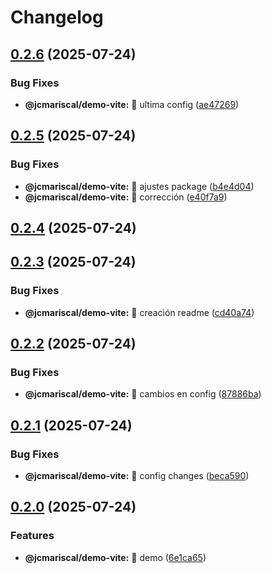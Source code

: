 # Changelog

## [0.2.6](https://github.com/jcarlosMariscal/publish-packages/compare/v0.2.5...v0.2.6) (2025-07-24)

### Bug Fixes

* **@jcmariscal/demo-vite:** :bug: ultima config ([ae47269](https://github.com/jcarlosMariscal/publish-packages/commit/ae47269e248095cd500d9373de28c282fab2bd02))

## [0.2.5](https://github.com/jcarlosMariscal/publish-packages/compare/v0.2.4...v0.2.5) (2025-07-24)

### Bug Fixes

* **@jcmariscal/demo-vite:** :bug: ajustes package ([b4e4d04](https://github.com/jcarlosMariscal/publish-packages/commit/b4e4d04be4db974808ac90b5a8985bb805a6eb6d))
* **@jcmariscal/demo-vite:** :bug: corrección ([e40f7a9](https://github.com/jcarlosMariscal/publish-packages/commit/e40f7a99165f55ceac79ba80333607359dbb53a4))

## [0.2.4](https://github.com/jcarlosMariscal/publish-packages/compare/v0.2.3...v0.2.4) (2025-07-24)

## [0.2.3](https://github.com/jcarlosMariscal/publish-packages/compare/v0.2.2...v0.2.3) (2025-07-24)

### Bug Fixes

* **@jcmariscal/demo-vite:** :bug: creación readme ([cd40a74](https://github.com/jcarlosMariscal/publish-packages/commit/cd40a74f3715ba77de5f41d3c5f2bae3a75c99a5))

## [0.2.2](https://github.com/jcarlosMariscal/publish-packages/compare/v0.2.1...v0.2.2) (2025-07-24)

### Bug Fixes

* **@jcmariscal/demo-vite:** :bug: cambios en config ([87886ba](https://github.com/jcarlosMariscal/publish-packages/commit/87886ba8ad4d0e09178ce1798154bfbe73df1516))

## [0.2.1](https://github.com/jcarlosMariscal/publish-packages/compare/v0.2.0...v0.2.1) (2025-07-24)

### Bug Fixes

* **@jcmariscal/demo-vite:** :bug: config changes ([beca590](https://github.com/jcarlosMariscal/publish-packages/commit/beca59046beab5a944c7db4b34103455ad308118))

## [0.2.0](https://github.com/jcarlosMariscal/publish-packages/compare/v0.1.0...v0.2.0) (2025-07-24)

### Features

* **@jcmariscal/demo-vite:** :art: demo ([6e1ca65](https://github.com/jcarlosMariscal/publish-packages/commit/6e1ca6556f3253de911d8927c4bc2f4f634df1b8))
